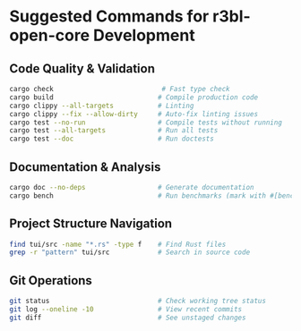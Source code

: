 # Suggested Commands for r3bl-open-core Development

## Code Quality & Validation
```bash
cargo check                           # Fast type check
cargo build                          # Compile production code
cargo clippy --all-targets           # Linting
cargo clippy --fix --allow-dirty     # Auto-fix linting issues
cargo test --no-run                  # Compile tests without running
cargo test --all-targets             # Run all tests
cargo test --doc                     # Run doctests
```

## Documentation & Analysis
```bash
cargo doc --no-deps                  # Generate documentation
cargo bench                          # Run benchmarks (mark with #[bench])
```

## Project Structure Navigation
```bash
find tui/src -name "*.rs" -type f    # Find Rust files
grep -r "pattern" tui/src            # Search in source code
```

## Git Operations
```bash
git status                           # Check working tree status
git log --oneline -10                # View recent commits
git diff                             # See unstaged changes
```
